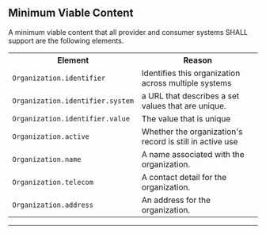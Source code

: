 ## Minimum Viable Content

A minimum viable content that all provider and consumer systems SHALL support are the following elements.

<table class="assets">
<tr>
<th width="30%">Element</th>
<th width="70%">Reason</th>
</tr>
<tr>
<td><code>Organization.identifier</code></td>
<td>Identifies this organization across multiple systems</td>
</tr>
<tr>
<td><code>Organization.identifier.system</code></td>
<td>a URL that describes a set values that are unique.</td>
</tr>
<tr>
<td><code>Organization.identifier.value</code></td>
<td>The value that is unique</td>
</tr>
<tr>
<td><code>Organization.active</code></td>
<td>Whether the organization's record is still in active use</td>
</tr>
<tr>
<td><code>Organization.name</code></td>
<td>A name associated with the organization.</td>
</tr>
<tr>
<td><code>Organization.telecom</code></td>
<td>A contact detail for the organization.</td>
</tr>
<tr>
<td><code>Organization.address</code></td>
<td>An address for the organization.</td>
</tr>
</table>

---